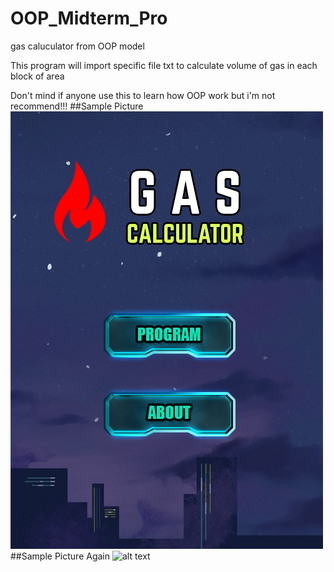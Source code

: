 # OOP_Midterm_Pro
gas caluculator from OOP model

This program will import specific file txt 
to calculate volume of gas in each block of area

Don't mind if anyone use this to learn how OOP work
but i'm not recommend!!!
##Sample Picture
![alt text](final/finui.png) 
##Sample Picture Again
![alt text](FinalGasgas/finui.png) 